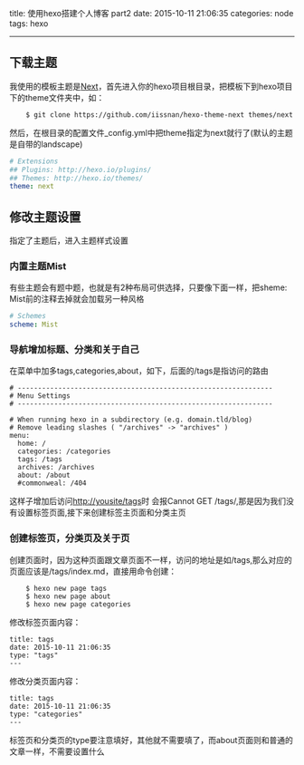title: 使用hexo搭建个人博客 part2
date: 2015-10-11 21:06:35
categories: node
tags: hexo

---

## 下载主题

我使用的模板主题是[Next](https://github.com/iissnan/hexo-theme-next)，首先进入你的hexo项目根目录，把模板下到hexo项目下的theme文件夹中，如：

```
    $ git clone https://github.com/iissnan/hexo-theme-next themes/next 
```

然后，在根目录的配置文件_config.yml中把theme指定为next就行了(默认的主题是自带的landscape)

```yml
# Extensions
## Plugins: http://hexo.io/plugins/
## Themes: http://hexo.io/themes/
theme: next
```

## 修改主题设置

指定了主题后，进入主题样式设置

### 内置主题Mist

有些主题会有题中题，也就是有2种布局可供选择，只要像下面一样，把sheme: Mist前的注释去掉就会加载另一种风格

```yml
# Schemes
scheme: Mist
```

### 导航增加标题、分类和关于自己

在菜单中加多tags,categories,about，如下，后面的/tags是指访问的路由

```
# ---------------------------------------------------------------
# Menu Settings
# ---------------------------------------------------------------

# When running hexo in a subdirectory (e.g. domain.tld/blog)
# Remove leading slashes ( "/archives" -> "archives" )
menu:
  home: /
  categories: /categories
  tags: /tags
  archives: /archives
  about: /about
  #commonweal: /404
```

这样子增加后访问[http://yousite/tags](http://yousite/tags)时 会报Cannot GET /tags/,那是因为我们没有设置标签页面,接下来创建标签主页面和分类主页

### 创建标签页，分类页及关于页

创建页面时，因为这种页面跟文章页面不一样，访问的地址是如/tags,那么对应的页面应该是/tags/index.md，直接用命令创建：

```
	$ hexo new page tags
	$ hexo new page about
	$ hexo new page categories
```

修改标签页面内容：

```
title: tags
date: 2015-10-11 21:06:35
type: "tags"
---
```

修改分类页面内容：

```
title: tags
date: 2015-10-11 21:06:35
type: "categories"
---
```

标签页和分类页的type要注意填好，其他就不需要填了，而about页面则和普通的文章一样，不需要设置什么















